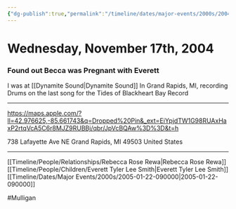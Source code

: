 ```yaml
---
{"dg-publish":true,"permalink":"/timeline/dates/major-events/2000s/2004-11-17-100000/","dgHomeLink":true,"dgPassFrontmatter":false}
---
```


# Wednesday, November 17th, 2004
### Found out Becca was Pregnant with Everett

I was at [[Dynamite Sound|Dynamite Sound]] In Grand Rapids, MI, recording Drums on the last song for the Tides of Blackheart Bay Record

---

https://maps.apple.com/?ll=42.976625,-85.661743&q=Dropped%20Pin&_ext=EiYpjdTW1G98RUAxHaxP2rtqVcA5C6r8MJZ9RUBBj/qbr/JpVcBQAw%3D%3D&t=h

738 Lafayette Ave NE Grand Rapids, MI  49503 United States

---
[[Timeline/People/Relationships/Rebecca Rose Rewa|Rebecca Rose Rewa]]
[[Timeline/People/Children/Everett Tyler Lee Smith|Everett Tyler Lee Smith]]
[[Timeline/Dates/Major Events/2000s/2005-01-22-090000|2005-01-22-090000]]

#Mulligan 